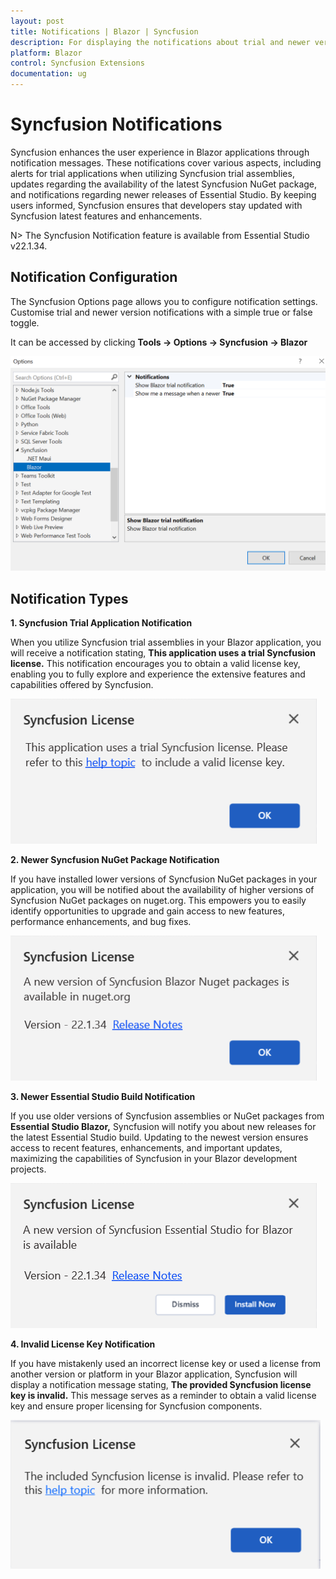 ```yaml
---
layout: post
title: Notifications | Blazor | Syncfusion
description: For displaying the notifications about trial and newer version update information for Syncfusion applications.
platform: Blazor
control: Syncfusion Extensions
documentation: ug
---
```


# Syncfusion Notifications

Syncfusion enhances the user experience in Blazor applications through notification messages. These notifications cover various aspects, including alerts for trial applications when utilizing Syncfusion trial assemblies, updates regarding the availability of the latest Syncfusion NuGet package, and notifications regarding newer releases of Essential Studio. By keeping users informed, Syncfusion ensures that developers stay updated with Syncfusion latest features and enhancements.

N> The Syncfusion Notification feature is available from Essential Studio v22.1.34.

## Notification Configuration

The Syncfusion Options page allows you to configure notification settings. Customise trial and newer version notifications with a simple true or false toggle.

It can be accessed by clicking **Tools -> Options -> Syncfusion -> Blazor**

   ![Option Page](images/blazor_optionPage.png)

## Notification Types

**1. Syncfusion Trial Application Notification**

When you utilize Syncfusion trial assemblies in your Blazor application, you will receive a notification stating, **This application uses a trial Syncfusion license.** This notification encourages you to obtain a valid license key, enabling you to fully explore and experience the extensive features and capabilities offered by Syncfusion.

   ![Trial Notification](images/blazor_trial.png)

**2. Newer Syncfusion NuGet Package Notification**

If you have installed lower versions of Syncfusion NuGet packages in your application, you will be notified about the availability of higher versions of Syncfusion NuGet packages on nuget.org. This empowers you to easily identify opportunities to upgrade and gain access to new features, performance enhancements, and bug fixes.

   ![NuGet Notification](images/blazor_nuget.png)

**3. Newer Essential Studio Build Notification**

If you use older versions of Syncfusion assemblies or NuGet packages from **Essential Studio Blazor,** Syncfusion will notify you about new releases for the latest Essential Studio build. Updating to the newest version ensures access to recent features, enhancements, and important updates, maximizing the capabilities of Syncfusion in your Blazor development projects.

   ![Build Notification](images/blazor_build.png)

**4. Invalid License Key Notification**

If you have mistakenly used an incorrect license key or used a license from another version or platform in your Blazor application, Syncfusion will display a notification message stating, **The provided Syncfusion license key is invalid.** This message serves as a reminder to obtain a valid license key and ensure proper licensing for Syncfusion components.

   ![Invalid Notification](images/blazor_invalid.png)

  



